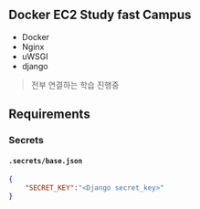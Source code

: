 ## Docker EC2 Study fast Campus
- Docker
- Nginx
- uWSGI
- django
> 전부 연결하는 학습 진행중

## Requirements
### Secrets
#### `.secrets/base.json`
```json
{
    "SECRET_KEY":"<Django secret_key>"
}
```